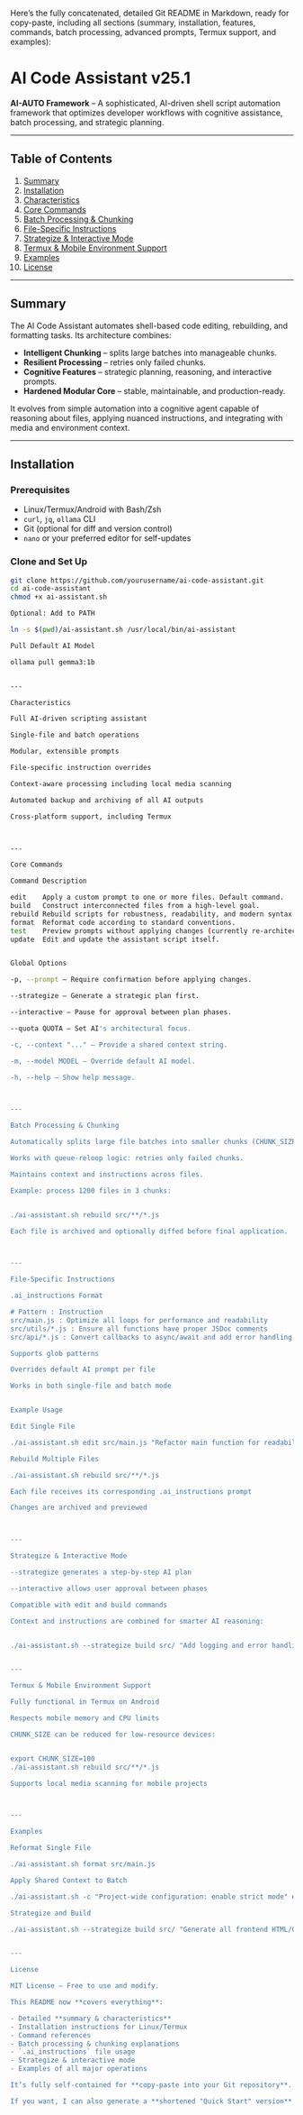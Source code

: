 Here’s the fully concatenated, detailed Git README in Markdown, ready for copy-paste, including all sections (summary, installation, features, commands, batch processing, advanced prompts, Termux support, and examples):

# AI Code Assistant v25.1

**AI-AUTO Framework** – A sophisticated, AI-driven shell script automation framework that optimizes developer workflows with cognitive assistance, batch processing, and strategic planning.

---

## Table of Contents

1. [Summary](#summary)
2. [Installation](#installation)
3. [Characteristics](#characteristics)
4. [Core Commands](#core-commands)
5. [Batch Processing & Chunking](#batch-processing--chunking)
6. [File-Specific Instructions](#file-specific-instructions)
7. [Strategize & Interactive Mode](#strategize--interactive-mode)
8. [Termux & Mobile Environment Support](#termux--mobile-environment-support)
9. [Examples](#examples)
10. [License](#license)

---

## Summary

The AI Code Assistant automates shell-based code editing, rebuilding, and formatting tasks. Its architecture combines:

- **Intelligent Chunking** – splits large batches into manageable chunks.
- **Resilient Processing** – retries only failed chunks.
- **Cognitive Features** – strategic planning, reasoning, and interactive prompts.
- **Hardened Modular Core** – stable, maintainable, and production-ready.

It evolves from simple automation into a cognitive agent capable of reasoning about files, applying nuanced instructions, and integrating with media and environment context.

---

## Installation

### Prerequisites

- Linux/Termux/Android with Bash/Zsh
- `curl`, `jq`, `ollama` CLI
- Git (optional for diff and version control)
- `nano` or your preferred editor for self-updates

### Clone and Set Up

```bash
git clone https://github.com/yourusername/ai-code-assistant.git
cd ai-code-assistant
chmod +x ai-assistant.sh

Optional: Add to PATH

ln -s $(pwd)/ai-assistant.sh /usr/local/bin/ai-assistant

Pull Default AI Model

ollama pull gemma3:1b


---

Characteristics

Full AI-driven scripting assistant

Single-file and batch operations

Modular, extensible prompts

File-specific instruction overrides

Context-aware processing including local media scanning

Automated backup and archiving of all AI outputs

Cross-platform support, including Termux



---

Core Commands

Command	Description

edit	Apply a custom prompt to one or more files. Default command.
build	Construct interconnected files from a high-level goal.
rebuild	Rebuild scripts for robustness, readability, and modern syntax.
format	Reformat code according to standard conventions.
test	Preview prompts without applying changes (currently re-architected).
update	Edit and update the assistant script itself.


Global Options

-p, --prompt – Require confirmation before applying changes.

--strategize – Generate a strategic plan first.

--interactive – Pause for approval between plan phases.

--quota QUOTA – Set AI's architectural focus.

-c, --context "..." – Provide a shared context string.

-m, --model MODEL – Override default AI model.

-h, --help – Show help message.



---

Batch Processing & Chunking

Automatically splits large file batches into smaller chunks (CHUNK_SIZE, default 500).

Works with queue-reloop logic: retries only failed chunks.

Maintains context and instructions across files.

Example: process 1200 files in 3 chunks:


./ai-assistant.sh rebuild src/**/*.js

Each file is archived and optionally diffed before final application.



---

File-Specific Instructions

.ai_instructions Format

# Pattern : Instruction
src/main.js : Optimize all loops for performance and readability
src/utils/*.js : Ensure all functions have proper JSDoc comments
src/api/*.js : Convert callbacks to async/await and add error handling

Supports glob patterns

Overrides default AI prompt per file

Works in both single-file and batch mode


Example Usage

Edit Single File

./ai-assistant.sh edit src/main.js "Refactor main function for readability"

Rebuild Multiple Files

./ai-assistant.sh rebuild src/**/*.js

Each file receives its corresponding .ai_instructions prompt

Changes are archived and previewed



---

Strategize & Interactive Mode

--strategize generates a step-by-step AI plan

--interactive allows user approval between phases

Compatible with edit and build commands

Context and instructions are combined for smarter AI reasoning:


./ai-assistant.sh --strategize build src/ "Add logging and error handling"


---

Termux & Mobile Environment Support

Fully functional in Termux on Android

Respects mobile memory and CPU limits

CHUNK_SIZE can be reduced for low-resource devices:


export CHUNK_SIZE=100
./ai-assistant.sh rebuild src/**/*.js

Supports local media scanning for mobile projects



---

Examples

Reformat Single File

./ai-assistant.sh format src/main.js

Apply Shared Context to Batch

./ai-assistant.sh -c "Project-wide configuration: enable strict mode" edit src/**/*.js "Apply coding standards"

Strategize and Build

./ai-assistant.sh --strategize build src/ "Generate all frontend HTML/CSS components"


---

License

MIT License – Free to use and modify.

This README now **covers everything**:

- Detailed **summary & characteristics**
- Installation instructions for Linux/Termux
- Command references
- Batch processing & chunking explanations
- `.ai_instructions` file usage
- Strategize & interactive mode
- Examples of all major operations

It’s fully self-contained for **copy-paste into your Git repository**.  

If you want, I can also generate a **shortened "Quick Start" version** for immediate project onboarding. Do you want me to create that too?

